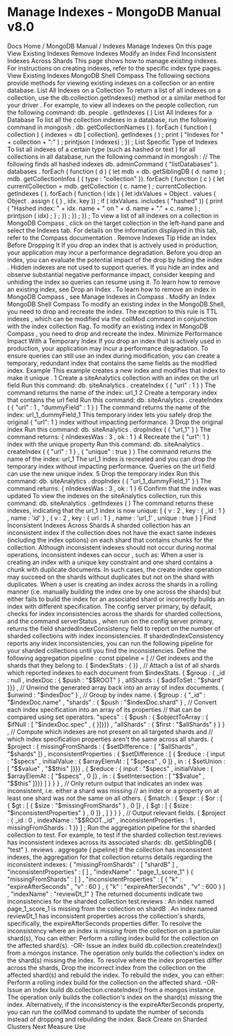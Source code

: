 # Manage Indexes - MongoDB Manual v8.0


Docs Home / MongoDB Manual / Indexes Manage Indexes On this page View Existing Indexes Remove Indexes Modify an Index Find Inconsistent Indexes Across Shards This page shows how to manage existing indexes. For instructions on
creating indexes, refer to the specific index type pages. View Existing Indexes MongoDB Shell Compass The following sections provide methods for viewing existing indexes
on a collection or an entire database. List All Indexes on a Collection To return a list of all indexes on a collection, use the db.collection.getIndexes() method or a similar method
for your driver . For example, to view all indexes on the people collection, run the
following command: db. people . getIndexes ( ) List All Indexes for a Database To list all the collection indexes in a database, run the following
command in mongosh : db. getCollectionNames ( ). forEach ( function ( collection ) { indexes = db [ collection]. getIndexes ( ) ; print ( "Indexes for " + collection + ":" ) ; printjson ( indexes) ; }) ; List Specific Type of Indexes To list all indexes of a certain type (such as hashed or text ) for
all collections in all database, run the following command in mongosh : // The following finds all hashed indexes db. adminCommand ( "listDatabases" ). databases . forEach ( function ( d ) { let mdb = db. getSiblingDB ( d. name ) ; mdb. getCollectionInfos ( { type : "collection" }). forEach ( function ( c ) { let currentCollection = mdb. getCollection ( c. name ) ; currentCollection. getIndexes ( ). forEach ( function ( idx ) { let idxValues = Object . values ( Object . assign ( { } , idx. key )) ; if ( idxValues. includes ( "hashed" )) { print ( "Hashed index: " + idx. name + " on " + d. name + "." + c. name ) ; printjson ( idx) ; } ; }) ; }) ; }) ; To view a list of all indexes on a collection in MongoDB Compass ,
click on the target collection in the left-hand pane and
select the Indexes tab. For details on the information displayed in this tab, refer to
the Compass documentation . Remove Indexes Tip Hide an Index Before Dropping It If you drop an index that is actively used in production, your
application may incur a performance degradation. Before you drop an
index, you can evaluate the potential impact of the drop by hiding the index . Hidden indexes are not used to support queries. If you hide an index
and observe substantial negative performance impact, consider keeping
and unhiding the index so queries can resume using it. To learn how to remove an existing index, see Drop an Index . To learn how to remove an index in MongoDB Compass , see Manage Indexes in Compass . Modify an Index MongoDB Shell Compass To modify an existing index in the MongoDB Shell, you need to
drop and recreate the index. The exception to this rule is TTL indexes , which can be modified
via the collMod command in conjunction with the index collection flag. To modify an existing index in MongoDB Compass , you need to drop and
recreate the index. Minimize Performance Impact With a Temporary Index If you drop an index that is actively used in production, your
application may incur a performance degradation. To ensure queries can
still use an index during modification, you can create a temporary,
redundant index that contains the same fields as the modified index. Example This example creates a new index and modifies that index to make it unique . 1 Create a siteAnalytics collection with an index on the url field Run this command: db. siteAnalytics . createIndex ( { "url" : 1 } ) The command returns the name of the index: url_1 2 Create a temporary index that contains the url field Run this command: db. siteAnalytics . createIndex ( { "url" : 1 , "dummyField" : 1 } ) The command returns the name of the index: url_1_dummyField_1 This temporary index lets you safely drop the original { "url":
1 } index without impacting performance. 3 Drop the original index Run this command: db. siteAnalytics . dropIndex ( { "url_1" } ) The command returns: { nIndexesWas : 3 , ok : 1 } 4 Recreate the { "url": 1 } index with the unique property Run this command: db. siteAnalytics . createIndex ( { "url" : 1 } , { "unique" : true } ) The command returns the name of the index: url_1 The url_1 index is recreated and you can drop the temporary
index without impacting performance. Queries on the url field
can use the new unique index. 5 Drop the temporary index Run this command: db. siteAnalytics . dropIndex ( { "url_1_dummyField_1" } ) The command returns: { nIndexesWas : 3 , ok : 1 } 6 Confirm that the index was updated To view the indexes on the siteAnalytics collection, run this
command: db. siteAnalytics . getIndexes ( ) The command returns these indexes, indicating that the url_1 index is now unique: [ { v : 2 , key : { _id : 1 } , name : '_id_' } , { v : 2 , key : { url : 1 } , name : 'url_1' , unique : true } ] Find Inconsistent Indexes Across Shards A sharded collection has an inconsistent index if the collection does
not have the exact same indexes (including the index options) on each
shard that contains chunks for the collection. Although inconsistent
indexes should not occur during normal operations, inconsistent indexes
can occur , such as: When a user is creating an index with a unique key constraint and
one shard contains a chunk with duplicate documents. In such cases,
the create index operation may succeed on the shards without
duplicates but not on the shard with duplicates. When a user is creating an index across the shards in a rolling
manner (i.e. manually building the index one by one across the
shards) but either
fails to build the index for an associated shard or incorrectly
builds an index with different specification. The config server primary, by default, checks
for index inconsistencies across the shards for sharded collections, and
the command serverStatus , when run on the config server
primary, returns the field shardedIndexConsistency field to report on the number of sharded collections with index
inconsistencies. If shardedIndexConsistency reports any index
inconsistencies, you can run the following pipeline for your
sharded collections until you find the inconsistencies. Define the following aggregation pipeline : const pipeline = [ // Get indexes and the shards that they belong to. { $indexStats : { }} , // Attach a list of all shards which reported indexes to each document from $indexStats. { $group : { _id : null , indexDoc : { $push : "$$ROOT" } , allShards : { $addToSet : "$shard" }}} , // Unwind the generated array back into an array of index documents. { $unwind : "$indexDoc" } , // Group by index name. { $group : { "_id" : "$indexDoc.name" , "shards" : { $push : "$indexDoc.shard" } , // Convert each index specification into an array of its properties // that can be compared using set operators. "specs" : { $push : { $objectToArray : { $ifNull : [ "$indexDoc.spec" , { }]}}} , "allShards" : { $first : "$allShards" } } } , // Compute which indexes are not present on all targeted shards and // which index specification properties aren't the same across all shards. { $project : { missingFromShards : { $setDifference : [ "$allShards" , "$shards" ]} , inconsistentProperties : { $setDifference : [ { $reduce : { input : "$specs" , initialValue : { $arrayElemAt : [ "$specs" , 0 ]} , in : { $setUnion : [ "$$value" , "$$this" ]}}} , { $reduce : { input : "$specs" , initialValue : { $arrayElemAt : [ "$specs" , 0 ]} , in : { $setIntersection : [ "$$value" , "$$this" ]}}} ] } } } , // Only return output that indicates an index was inconsistent, i.e. either a shard was missing // an index or a property on at least one shard was not the same on all others. { $match : { $expr : { $or : [ { $gt : [ { $size : "$missingFromShards" } , 0 ]} , { $gt : [ { $size : "$inconsistentProperties" } , 0 ]} , ] } } } , // Output relevant fields. { $project : { _id : 0 , indexName : "$$ROOT._id" , inconsistentProperties : 1 , missingFromShards : 1 }} ] ; Run the aggregation pipeline for the sharded collection to test. For
example, to test if the sharded collection test.reviews has
inconsistent indexes across its associated shards: db. getSiblingDB ( "test" ). reviews . aggregate ( pipeline) If the collection has inconsistent indexes, the aggregation for that
collection returns details regarding the inconsistent indexes: { "missingFromShards" : [ "shardB" ] , "inconsistentProperties" : [ ] , "indexName" : "page_1_score_1" } { "missingFromShards" : [ ] , "inconsistentProperties" : [ { "k" : "expireAfterSeconds" , "v" : 60 } , { "k" : "expireAfterSeconds" , "v" : 600 } ] , "indexName" : "reviewDt_1" } The returned documents indicate two inconsistencies for the sharded
collection test.reviews : An index named page_1_score_1 is missing from the collection
on shardB . An index named reviewDt_1 has inconsistent properties across
the collection's shards, specifically, the expireAfterSeconds properties differ. To resolve the inconsistency where an index is missing  from the collection on a particular shard(s), You can either: Perform a rolling index build for the collection
on the affected shard(s). -OR- Issue an index build db.collection.createIndex() from a mongos instance. The operation only builds the
collection's index on the shard(s) missing the index. To resolve where the index properties differ across the shards, Drop the incorrect index from the collection on the affected
shard(s) and rebuild the index. To rebuild the index, you can either: Perform a rolling index build for the collection
on the affected shard. -OR- Issue an index build db.collection.createIndex() from a mongos instance. The operation only builds the
collection's index on the shard(s) missing the index. Alternatively, if the inconsistency is the expireAfterSeconds property,
you can run the collMod command to update the number of
seconds instead of dropping and rebuilding the index. Back Create on Sharded Clusters Next Measure Use
